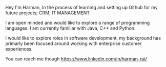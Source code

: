 Hey I'm Harman,
  In the process of learning and setting up Github for my future projects; CRM, IT MANAGEMENT 
  
  I am open minded and would like to explore a range of programming languages. I am currently familiar with Java, C++ and Python.
  
  I would like to explore roles in software development, my background has primarly been focused around working with enterprise customer 
  experiences.
  
  You can reach me though https://www.linkedin.com/in/harman-rai/
